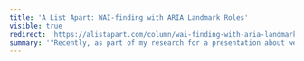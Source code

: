 ```yaml
---
title: 'A List Apart: WAI-finding with ARIA Landmark Roles'
visible: true
redirect: 'https://alistapart.com/column/wai-finding-with-aria-landmark-roles'
summary: '"Recently, as part of my research for a presentation about web accessibility for non-specialized teams, I asked around about how people were applying the HTML role attribute in their day-to-day web practice."'
---
```

